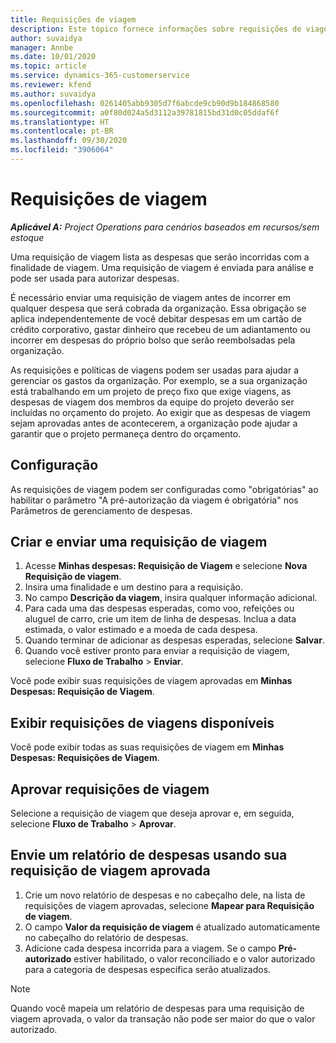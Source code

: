 ```yaml
---
title: Requisições de viagem
description: Este tópico fornece informações sobre requisições de viagem.
author: suvaidya
manager: Annbe
ms.date: 10/01/2020
ms.topic: article
ms.service: dynamics-365-customerservice
ms.reviewer: kfend
ms.author: suvaidya
ms.openlocfilehash: 0261405abb9305d7f6abcde9cb90d9b184868580
ms.sourcegitcommit: a0f80d024a5d3112a39781815bd31d0c05ddaf6f
ms.translationtype: HT
ms.contentlocale: pt-BR
ms.lasthandoff: 09/30/2020
ms.locfileid: "3906064"
---
```

# <a name="travel-requisitions"></a>Requisições de viagem

_**Aplicável A:** Project Operations para cenários baseados em recursos/sem estoque_

Uma requisição de viagem lista as despesas que serão incorridas com a finalidade de viagem. Uma requisição de viagem é enviada para análise e pode ser usada para autorizar despesas.

É necessário enviar uma requisição de viagem antes de incorrer em qualquer despesa que será cobrada da organização. Essa obrigação se aplica independentemente de você debitar despesas em um cartão de crédito corporativo, gastar dinheiro que recebeu de um adiantamento ou incorrer em despesas do próprio bolso que serão reembolsadas pela organização.

As requisições e políticas de viagens podem ser usadas para ajudar a gerenciar os gastos da organização. Por exemplo, se a sua organização está trabalhando em um projeto de preço fixo que exige viagens, as despesas de viagem dos membros da equipe do projeto deverão ser incluídas no orçamento do projeto. Ao exigir que as despesas de viagem sejam aprovadas antes de acontecerem, a organização pode ajudar a garantir que o projeto permaneça dentro do orçamento.

## <a name="configuration"></a>Configuração 

As requisições de viagem podem ser configuradas como "obrigatórias" ao habilitar o parâmetro "A pré-autorização da viagem é obrigatória" nos Parâmetros de gerenciamento de despesas. 

## <a name="create-and-submit-a-travel-requisition"></a>Criar e enviar uma requisição de viagem

1. Acesse **Minhas despesas: Requisição de Viagem** e selecione **Nova Requisição de viagem**.
2. Insira uma finalidade e um destino para a requisição.
3. No campo **Descrição da viagem**, insira qualquer informação adicional. 
4. Para cada uma das despesas esperadas, como voo, refeições ou aluguel de carro, crie um item de linha de despesas. Inclua a data estimada, o valor estimado e a moeda de cada despesa. 
5. Quando terminar de adicionar as despesas esperadas, selecione **Salvar**.
6. Quando você estiver pronto para enviar a requisição de viagem, selecione **Fluxo de Trabalho** > **Enviar**.

Você pode exibir suas requisições de viagem aprovadas em **Minhas Despesas: Requisição de Viagem**. 

## <a name="view-available-travel-requisitions"></a>Exibir requisições de viagens disponíveis

Você pode exibir todas as suas requisições de viagem em **Minhas Despesas: Requisições de Viagem**.

## <a name="approve-travel-requisitions"></a>Aprovar requisições de viagem

Selecione a requisição de viagem que deseja aprovar e, em seguida, selecione **Fluxo de Trabalho** > **Aprovar**.  

## <a name="submit-an-expense-report-using-your-approved-travel-requisition"></a>Envie um relatório de despesas usando sua requisição de viagem aprovada

1. Crie um novo relatório de despesas e no cabeçalho dele, na lista de requisições de viagem aprovadas, selecione **Mapear para Requisição de viagem**.
2. O campo **Valor da requisição de viagem** é atualizado automaticamente no cabeçalho do relatório de despesas.
3. Adicione cada despesa incorrida para a viagem. Se o campo **Pré-autorizado** estiver habilitado, o valor reconciliado e o valor autorizado para a categoria de despesas específica serão atualizados.

> [!NOTE]
> Quando você mapeia um relatório de despesas para uma requisição de viagem aprovada, o valor da transação não pode ser maior do que o valor autorizado. 
